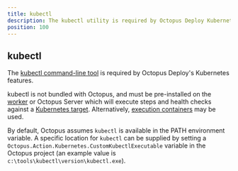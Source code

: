 ```yaml
---
title: kubectl  
description: The kubectl utility is required by Octopus Deploy Kubernetes integration.  
position: 100
---
```


## kubectl

The [kubectl command-line tool](https://kubernetes.io/docs/reference/kubectl/overview/) is required by Octopus Deploy's Kubernetes features.

kubectl is not bundled with Octopus, and must be pre-installed on the [worker](/docs/infrastructure/workers/index.md) or Octopus Server which will execute steps and health checks against a [Kubernetes target](/docs/infrastructure/deployment-targets/kubernetes-target/index.md). Alternatively, [execution containers](/docs/deployment-process/execution-containers-for-workers/index.md) may be used. 

By default, Octopus assumes `kubectl` is available in the PATH environment variable. A specific location for `kubectl` can be supplied by setting a `Octopus.Action.Kubernetes.CustomKubectlExecutable` variable in the Octopus project (an example value is `c:\tools\kubectl\version\kubectl.exe`). 
